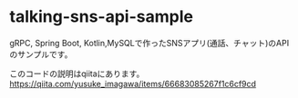 # talking-sns-api-sample
gRPC, Spring Boot, Kotlin,MySQLで作ったSNSアプリ(通話、チャット)のAPIのサンプルです。

このコードの説明はqiitaにあります。
https://qiita.com/yusuke_imagawa/items/66683085267f1c6cf9cd
